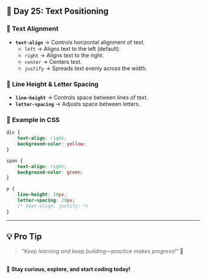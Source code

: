 ## 🚀 Day 25: Text Positioning  

### 📍 **Text Alignment**  
- **`text-align`** → Controls horizontal alignment of text.  
  - `left` → Aligns text to the left (default).  
  - `right` → Aligns text to the right.  
  - `center` → Centers text.  
  - `justify` → Spreads text evenly across the width.  

### 📏 **Line Height & Letter Spacing**  
- **`line-height`** → Controls space between lines of text.  
- **`letter-spacing`** → Adjusts space between letters.  

### 🎨 **Example in CSS**  
```css
div {
    text-align: right;
    background-color: yellow;
}

span {
    text-align: right;
    background-color: green;
}

p {
    line-height: 20px;
    letter-spacing: 20px;
    /* text-align: justify; */
}
```

---

## 💡 **Pro Tip**
> _"Keep learning and keep building—practice makes progress!"_ 💪
## 
🚀 **Stay curious, explore, and start coding today!**

